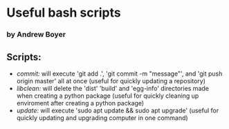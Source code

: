 # Useful bash scripts
### by Andrew Boyer

## Scripts:
* *commit:* will execute 'git add .', 'git commit -m "message"', and 'git push origin master' all at once (useful for quickly updating a repository)
* *libclean:* will delete the 'dist' 'build' and 'egg-info' directories made when creating a python package (useful for quickly cleaning up enviroment after creating a python package)
* *update:* will execute 'sudo apt update && sudo apt upgrade' (useful for quickly updating and upgrading computer in one command)
